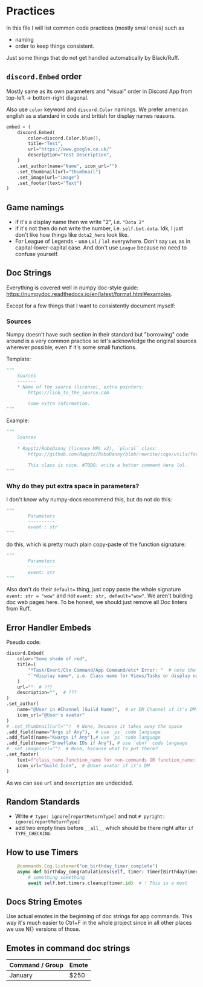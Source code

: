 # Practices

In this file I will list common code practices (mostly small ones) such as

* naming
* order
to keep things consistent.

Just some things that do not get handled automatically by Black/Ruff.

## `discord.Embed` order

Mostly same as its own parameters and "visual" order in Discord App from top-left -> bottom-right diagonal.

Also use `color` keyword and `discord.Color` namings.
We prefer american english as a standard in code and british for display names reasons.

```py
embed = (
    discord.Embed(
        color=discord.Color.blue(),
        title="Test",
        url="https://www.google.co.uk/"
        description="Test Description",
    )
    .set_author(name="Name", icon_url="")
    .set_thumbnail(url="thumbnail")
    .set_image(url="image")
    .set_footer(text="Text")
)
```

## Game namings

<!-- # TODO: maybe change this? just write 2 everywhere -->

* if it's a display name then we write "2", i.e. `"Dota 2"`
* if it's not then do not write the number, i.e. `self.bot.dota`. Idk, I just don't like how things like `dota2_hero` look like.
* For League of Legends - use `Lol` / `lol` everywhere. Don't say `LoL` as in capital-lower-capital case. And don't use `League` because no need to confuse yourself.

## Doc Strings

Everything is covered well in numpy doc-style guide:
<https://numpydoc.readthedocs.io/en/latest/format.html#examples>.

Except for a few things that I want to consistently document myself:

### Sources

Numpy doesn't have such section in their standard but "borrowing" code around is a very common practice so let's acknowledge the original sources wherever possible, even if it's some small functions.

Template:

```py
"""
    Sources
    -------
    * Name of the source (license), extra pointers:
        https://link_to_the_source.com

        Some extra information.
"""
```

Example:

```py
"""
    Sources
    -------
    * Rapptz/RoboDanny (license MPL v2), `plural` class:
        https://github.com/Rapptz/RoboDanny/blob/rewrite/cogs/utils/formats.py

        This class is nice. #TODO: write a better comment here lol.
"""
```

### Why do they put extra space in parameters?

I don't know why numpy-docs recommend this, but do not do this:

```py
"""
        Parameters
        ----------
        event : str
"""
```

do this, which is pretty much plain copy-paste of the function signature:

```py
"""
        Parameters
        ----------
        event: str
"""
```

Also don't do their `default=` thing, just copy paste the whole signature `event: str = "wow"` and not `event: str, default="wow"`. We aren't building doc web pages here. To be honest, we should just remove all Doc linters from Ruff.

## Error Handler Embeds

Pseudo code:

```py
discord.Embed(
    color="Some shade of red",
    title=(
        "*Task/Event/Ctx Command/App Command/etc* Error: "  # note the colon : and space
        "`*display name*, i.e. Class name for Views/Tasks or display name for commands`",  # note the backticks `
    ) 
    url=""  # ???
    description="",  # ???
)
.set_author(
    name="@User in #Channel (Guild Name)",  # or DM Channel if it's DM. 
    icon_url="@User's avatar"
)
# .set_thumbnail(url="")  # None, because it takes away the space
.add_field(name="Args if Any"),  # use `ps` code language
.add_field(name="Kwargs if Any"),# use `ps` code language
.add_field(name="Snowflake IDs if Any"), # use `ebnf` code language
# .set_image(url="")  # None, because what to put there?
.set_footer(
    text=f"class_name.function_name for non-commands OR function_name: display_name for commands", # note that this goes to logger by default; Class name can be skipped if it's too obvious, i.e. ctx/app commands.
    icon_url="Guild Icon",  # @User avatar if it's DM
)
```

As we can see `url` and `description` are undecided.

## Random Standards

* Write `# type: ignore[reportReturnType]` and not `# pyright: ignore[reportReturnType]`
* add two empty lines before `__all__` which should be there right after `if TYPE_CHECKING`

## How to use Timers

```py
    @commands.Cog.listener("on_birthday_timer_complete")
    async def birthday_congratulations(self, timer: Timer[BirthdayTimerData]) -> None:
        # something something
        await self.bot.timers.cleanup(timer.id)  # ! This is a must 
```

## Docs String Emotes

Use actual emotes in the beginning of doc strings for app commands. This way it's much easier to Ctrl+F in the whole project since in all other places we use N{} versions of those.

## Emotes in command doc strings

| Command / Group        | Emote |
| --------               | ----- |
| January                | $250  |
